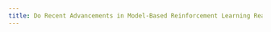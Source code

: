 ```yaml
---
title: Do Recent Advancements in Model-Based Reinforcement Learning Really Improve Data Efficiency
---
```

